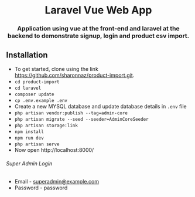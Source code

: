 <h1 align="center">Laravel Vue Web App</h1>
<h3 align="center">Application using vue at the front-end and laravel at the backend to demonstrate signup, login and product csv import.</h3>


## Installation
- To get started, clone using the link https://github.com/sharonnaz/product-import.git.
- `cd product-import`
- `cd laravel`
- `composer update`
- `cp .env.example .env`
- Create a new MYSQL database and update database details in `.env` file
- `php artisan vendor:publish --tag=admin-core`
- `php artisan migrate --seed --seeder=AdminCoreSeeder`
- `php artisan storage:link`
- `npm install`
- `npm run dev`
- `php artisan serve`
- Now open http://localhost:8000/

###### Super Admin Login
- Email - superadmin@example.com
- Password - password


```


```


